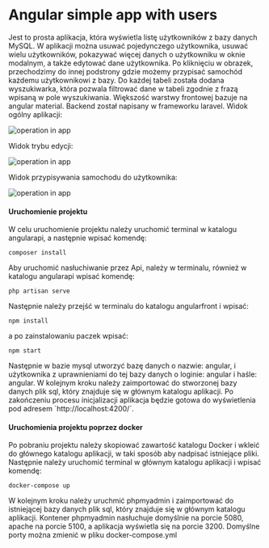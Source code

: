 # Angular simple app with users
Jest to prosta aplikacja, która wyświetla listę użytkowników z bazy danych MySQL. W aplikacji można usuwać pojedynczego użytkownika, usuwać wielu użytkowników, pokazywać więcej danych o użytkowniku w oknie modalnym, a także edytować dane użytkownika. Po kliknięciu w obrazek, przechodzimy do innej podstrony gdzie możemy przypisać samochód każdemu użytkownikowi z bazy. Do każdej tabeli została dodana wyszukiwarka, która pozwala filtrować dane w tabeli zgodnie z frazą wpisaną w pole wyszukiwania. Większość warstwy frontowej bazuje na angular material. Backend został napisany w frameworku laravel.
Widok ogólny aplikacji: 

<img src="https://i.imgur.com/8H4Mb5e.gif" alt="operation in app">

Widok trybu edycji:

<img src="https://i.imgur.com/cwrXMRK.gif" alt="operation in app">

Widok przypisywania samochodu do użytkownika:

<img src="https://i.imgur.com/PLfcYYO.gif" alt="operation in app">


<h4>Uruchomienie projektu</h4>
W celu uruchomienie projektu należy uruchomić terminal w katalogu angularapi, a następnie wpisać komendę:
<pre><code>composer install</code></pre>
Aby uruchomić nasłuchiwanie przez Api, należy w terminalu, również w katalogu angularapi wpisać komendę:
<pre><code>php artisan serve</code></pre>
Następnie należy przejść w terminalu do katalogu angularfront i wpisać:
<pre><code>npm install</code></pre>
a po zainstalowaniu paczek wpisać:
<pre><code>npm start</code></pre>
Następnie w bazie mysql utworzyć bazę danych o nazwie: angular, i użytkownika z uprawnieniami do tej bazy danych o loginie: angular i haśle: angular.
W kolejnym kroku należy zaimportować do stworzonej bazy danych plik sql, który znajduje się w głównym katalogu aplikacji.
Po zakończeniu procesu inicjalizacji aplikacja będzie gotowa do wyświetlenia pod adresem `http://localhost:4200/`.

<h4>Uruchomienia projektu poprzez docker</h4>
Po pobraniu projektu należy skopiować zawartość katalogu Docker i wkleić do głównego katalogu aplikacji, w taki sposób aby nadpisać istniejące pliki. Następnie należy uruchomić terminal w głównym katalogu aplikacji i wpisać komendę:
<pre><code>docker-compose up</code></pre>
W kolejnym kroku należy uruchmić phpmyadmin i zaimportować do istniejącej bazy danych plik sql, który znajduje się w głównym katalogu aplikacji.
Kontener phpmyadmin nasłuchuje domyślnie na porcie 5080, apache na porcie 5100, a aplikacja wyświetla się na porcie 3200. Domyślne porty można zmienić w pliku docker-compose.yml
